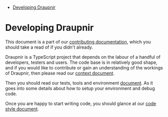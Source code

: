 <!-- START doctoc generated TOC please keep comment here to allow auto update -->
<!-- DON'T EDIT THIS SECTION, INSTEAD RE-RUN doctoc TO UPDATE -->

- [Developing Draupnir](#developing-draupnir)

<!-- END doctoc generated TOC please keep comment here to allow auto update -->

# Developing Draupnir

This document is a part of our [contributing documentation](../CONTRIBUTING.md),
which you should take a read of if you didn't already.

Draupnir is a TypeScript project that depends on the labour of a
handful of developers, testers and users. The code base is in relatively
good shape, and if you would like to contribute or gain an understanding
of the workings of Draupnir, then please read our [context document](./docs/context.md).

Then you should read our tests, tools and environment [document](./development-environment.md).
As it goes into some details about how to setup your environment
and debug code.

Once you are happy to start writing code, you should glance at our
[code style document](./code-style.md).
